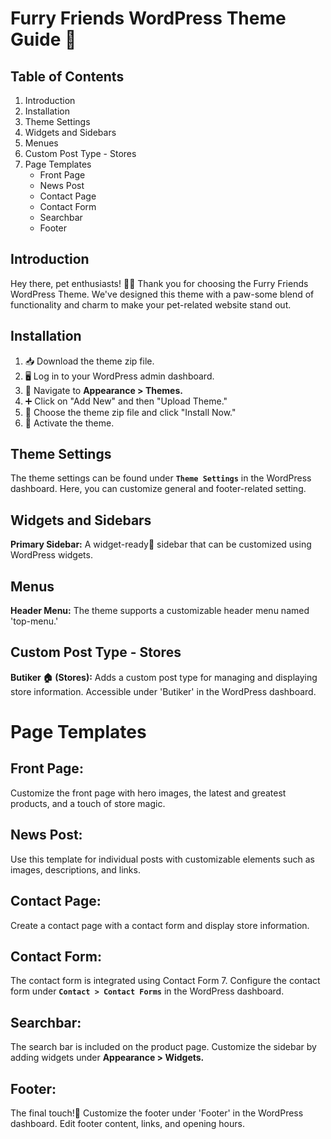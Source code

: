 # Furry Friends WordPress Theme Guide 🐾

## Table of Contents

1. Introduction
2. Installation
3. Theme Settings
4. Widgets and Sidebars
5. Menues
6. Custom Post Type - Stores
7. Page Templates
   - Front Page
   - News Post
   - Contact Page
   - Contact Form
   - Searchbar
   - Footer

## <a name="introduction">Introduction</a>

Hey there, pet enthusiasts! 🐶🐱 Thank you for choosing the Furry Friends WordPress Theme. We've designed this theme with a paw-some blend of functionality and charm to make your pet-related website stand out.

## <a name="installation">Installation</a>

1. 📥 Download the theme zip file.
2. 🖥️ Log in to your WordPress admin dashboard.
3. 🚀 Navigate to **Appearance > Themes.**
4. ➕ Click on "Add New" and then "Upload Theme."
5. 📂 Choose the theme zip file and click "Install Now."
6. 🌈 Activate the theme.

## <a name="theme-settings">Theme Settings</a>

The theme settings can be found under **`Theme Settings`** in the WordPress dashboard. Here, you can customize general and footer-related setting.

## <a name="widgets-and-sidebars">Widgets and Sidebars</a>

**Primary Sidebar:**
A widget-ready🎉 sidebar that can be customized using WordPress widgets.

## <a name="menus">Menus</a>

**Header Menu:**
The theme supports a customizable header menu named 'top-menu.'

## <a name="custom-post-type-stores">Custom Post Type - Stores</a>

**Butiker 🏠 (Stores):**
Adds a custom post type for managing and displaying store information.
Accessible under 'Butiker' in the WordPress dashboard.

# <a name="page-templates">Page Templates</a>

## <a name="front-page">Front Page:</a>

Customize the front page with hero images, the latest and greatest products, and a touch of store magic.

## <a name="news-page">News Post:</a>

Use this template for individual posts with customizable elements such as images, descriptions, and links.

## <a name="contact-page">Contact Page:</a>

Create a contact page with a contact form and display store information.

## <a name="contact-form">Contact Form:</a>

The contact form is integrated using Contact Form 7.
Configure the contact form under **`Contact > Contact Forms`** in the WordPress dashboard.

## <a name="searchbar">Searchbar:</a>

The search bar is included on the product page.
Customize the sidebar by adding widgets under **Appearance > Widgets.**

## <a name="footer">Footer:</a>

The final touch!🎉 Customize the footer under 'Footer' in the WordPress dashboard. Edit footer content, links, and opening hours.
